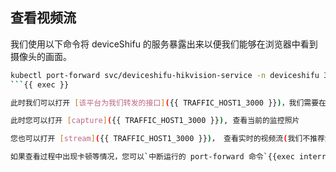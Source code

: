 ## 查看视频流

我们使用以下命令将 deviceShifu 的服务暴露出来以便我们能够在浏览器中看到摄像头的画面。

```bash
kubectl port-forward svc/deviceshifu-hikvision-service -n deviceshifu 3000:80 --address=0.0.0.0
```{{ exec }}

此时我们可以打开 [该平台为我们转发的接口]({{ TRAFFIC_HOST1_3000 }})，我们需要在访问的 URL 后面加上指令来对设备进行操作。

此时您可以打开 [capture]({{ TRAFFIC_HOST1_3000 }}), 查看当前的监控照片

您也可以打开 [stream]({{ TRAFFIC_HOST1_3000 }})， 查看实时的视频流(我们不推荐您这么做，由于该平台的机器配置较低，可能无法流畅地查看视频流)

如果查看过程中出现卡顿等情况，您可以`中断运行的 port-forward 命令`{{exec interrupt}}，再次运行即可。
